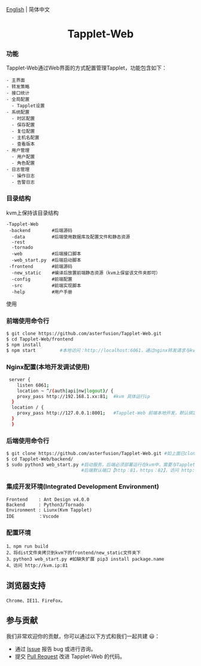 [English](./README.en.md)  |  简体中文  

<h1 align="center">Tapplet-Web</h1>

### 功能
Tapplet-Web通过Web界面的方式配置管理Tapplet，功能包含如下：
```
- 主界面
- 转发策略
- 接口统计
- 全局配置
  - Tapplet设置
- 系统配置
  - 时区配置
  - 保存配置
  - 复位配置
  - 主机名配置
  - 查看版本
- 用户管理
  - 用户配置
  - 角色配置
- 日志管理
  - 操作日志
  - 告警日志
```

### 目录结构
kvm上保持该目录结构
```
-Tapplet-Web
 -backend        #后端源码 
  -data          #后端使用数据库及配置文件和静态资源
  -rest           
  -tornado
  -web           #后端接口脚本 
  -web_start.py  #后端启动脚本 
 -frontend       #前端源码 
  -new_static    #编译后放置前端静态资源（kvm上保留该文件夹即可）
  -config        #前端配置 
  -src           #前端实现脚本	
  -help          #用户手册
```

使用
### 前端使用命令行
```bash
$ git clone https://github.com/asterfusion/Tapplet-Web.git
$ cd Tapplet-Web/frontend 
$ npm install
$ npm start         #本地访问：http://localhost:6061，通过nginx转发请求与kvm交互
```

### Nginx配置(本地开发调试使用)
```bash
 server {
	listen 6061;                    
	location ~ ^/(auth|api|nw|logout)/ {
    proxy_pass http://192.168.1.xx:81;  #kvm 具体运行ip
  } 
  location / {
    proxy_pass http://127.0.0.1:8001;   #Tapplet-Web 前端本地开发，默认绑定8001端口
  }   
  }
```  

### 后端使用命令行
```bash
$ git clone https://github.com/asterfusion/Tapplet-Web.git #如上面已clone，可以将代码部署到kvm上
$ cd Tapplet-Web/backend/ 
$ sudo python3 web_start.py #启动服务，后端必须部署运行在kvm中，需要与Tapplet Rest Api交互
                            #后端默认端口【http：81，https：82】，访问 http://kvm.ip:81
```

### 集成开发环境(Integrated Development Environment)
```
Frontend    : Ant Design v4.0.0
Backend     : Python3/Tornado
Environment : Liunx(Kvm Tapplet)
IDE         ：Vscode
```

### 配置环境
```
1、npm run build
2、将dist文件夹拷贝到kvm下的frontend/new_static文件夹下
3、python3 web_start.py #如缺失扩展 pip3 install package.name
4、访问 http://kvm.ip:81
```

## 浏览器支持
```
Chrome、IE11、FireFox。
```

## 参与贡献
我们非常欢迎你的贡献，你可以通过以下方式和我们一起共建 :smiley:：
- 通过 [Issue](https://github.com/asterfusion/Tapplet-Web/issues) 报告 bug 或进行咨询。
- 提交 [Pull Request](https://github.com/asterfusion/Tapplet-Web/pulls) 改进 Tapplet-Web 的代码。
